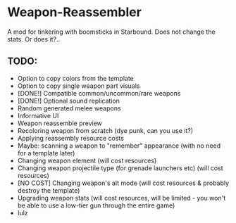 # Weapon-Reassembler
A mod for tinkering with boomsticks in Starbound. Does not change the stats. Or does it?..

## TODO:

- Option to copy colors from the template
- Option to copy single weapon part visuals
- [DONE!] Compatible common/uncommon/rare weapons
- [DONE!] Optional sound replication
- Random generated melee weapons
- Informative UI
- Weapon reassemble preview
- Recoloring weapon from scratch (dye punk, can you use it?)
- Applying reassembly resource costs
- Maybe: scanning a weapon to "remember" appearance (with no need for a template later)
- Changing weapon element (will cost resources)
- Changing weapon projectile type (for grenade launchers etc) (will cost resources)
- [NO COST] Changing weapon's alt mode (will cost resources & probably destroy the template)
- Upgrading weapon stats (will cost resources, will be limited - you won't be able to use a low-tier gun through the entire game)
- lulz
